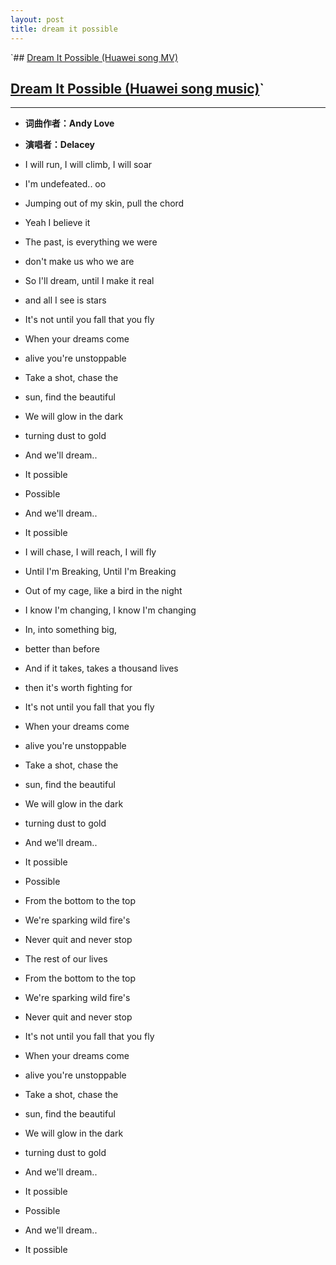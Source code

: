 ```yaml
---
layout: post
title: dream it possible
---
```



`## [Dream It Possible (Huawei song MV)](http://v.yinyuetai.com/video/2716267)
 ## [Dream It Possible (Huawei song music)](http://music.163.com/#/m/song?id=38592976&userid=280801594)`

***

* **词曲作者：Andy Love**
* **演唱者：Delacey**

*	I will run, I will climb, I will soar
*	I'm undefeated.. oo
*	Jumping out of my skin, pull the chord
*	Yeah I believe it
*	The past, is everything we were
*	don't make us who we are
*	So I'll dream, until I make it real
*	and all I see is stars
*	It's not until you fall that you fly
*	When your dreams come
*	alive you're unstoppable
*	Take a shot, chase the
*	sun, find the beautiful
*	We will glow in the dark
*	turning dust to gold
*	And we'll dream..
*	It possible
*	Possible
*	And we'll dream..
*	It possible
*	I will chase, I will reach, I will fly
*	Until I'm Breaking, Until I'm Breaking
*	Out of my cage, like a bird in the night
*	I know I'm changing, I know I'm changing
*	In, into something big,
*	better than before
*	And if it takes, takes a thousand lives
*	then it's worth fighting for

*	It's not until you fall that you fly
*	When your dreams come
*	alive you're unstoppable
*	Take a shot, chase the
*	sun, find the beautiful
*	We will glow in the dark
*	turning dust to gold
*	And we'll dream..
*	It possible
*	Possible
*	From the bottom to the top
*	We're sparking wild fire's
*	Never quit and never stop
*	The rest of our lives
*	From the bottom to the top
*	We're sparking wild fire's
*	Never quit and never stop
*	It's not until you fall that you fly
*	When your dreams come
*	alive you're unstoppable
*	Take a shot, chase the
*	sun, find the beautiful
*	We will glow in the dark
*	turning dust to gold
*	And we'll dream..
*	It possible
*	Possible
*	And we'll dream..
*	It possible


